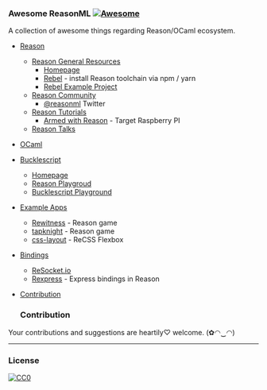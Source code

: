 ### **Awesome ReasonML** [![Awesome](https://cdn.rawgit.com/sindresorhus/awesome/d7305f38d29fed78fa85652e3a63e154dd8e8829/media/badge.svg)](https://github.com/sindresorhus/awesome)

A collection of awesome things regarding Reason/OCaml ecosystem.

- [Reason](#reason)
  - [Reason General Resources](#reason-general-resources)
    - [Homepage](https://facebook.github.io/reason/)
    - [Rebel](https://github.com/reasonml/rebel) - install Reason toolchain via npm / yarn
    - [Rebel Example Project](https://github.com/reasonml/RebelExampleProject)
  - [Reason Community](#reason-community)
    - [@reasonml](https://twitter.com/reasonml) Twitter
  - [Reason Tutorials](#reason-tutorials)
    - [Armed with Reason](http://kcsrk.info/reason/arm/2016/05/16/armed-with-reason/) - Target Raspberry PI
  - [Reason Talks](#reason-talks)
- [OCaml](#ocaml)
- [Bucklescript](#bucklescript)
  - [Homepage](http://bloomberg.github.io/bucklescript/)
  - [Reason Playgroud](http://bloomberg.github.io/bucklescript/reason-demo/)
  - [Bucklescript Playground](http://bloomberg.github.io/bucklescript/js-demo/)
- [Example Apps](#example-apps)
  - [Rewitness](https://github.com/bsansouci/rewitness) - Reason game
  - [tapknight](https://github.com/bsansouci/tapknight) - Reason game
  - [css-layout](https://github.com/jordwalke/css-layout/tree/master/src/re-layout) - ReCSS Flexbox
- [Bindings](#bindings)
  - [ReSocket.io](https://github.com/bsansouci/ReSocket.io)
  - [Rexpress](https://github.com/vramana/Rexpress) - Express bindings in Reason
- [Contribution](#contribution)

  
  ### Contribution
Your contributions and suggestions are heartily♡ welcome. (✿◠‿◠)

---
### License
[![CC0](http://i.creativecommons.org/p/zero/1.0/88x31.png)](http://creativecommons.org/publicdomain/zero/1.0/)
  
  
  

